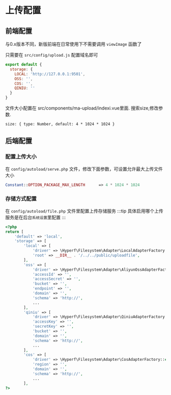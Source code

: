 # 上传配置

## 前端配置
与0.x版本不同，新版前端在日常使用下不需要调用 `viewImage` 函数了

只需要在 `src/config/upload.js` 配置域名即可

```js
export default {
  storage: {
    LOCAL: 'http://127.0.0.1:9501',
    OSS: '',
    COS: '',
    QINIU: ''
  }
}
```
文件大小配置在 src/components/ma-upload/indexi.vue里面.
搜索size,修改参数.

```
size: { type: Number, default: 4 * 1024 * 1024 }
```


## 后端配置

### 配置上传大小
在 `config/autoload/serve.php` 文件，修改下面参数，可设置允许最大上传文件大小
```php
Constant::OPTION_PACKAGE_MAX_LENGTH      => 4 * 1024 * 1024
```

### 存储方式配置
在 `config/autoload/file.php` 文件里配置上传存储服务
:::tip
具体启用哪个上传服务是在后台`系统设置`里配置
:::

```php
<?php
return [
    'default' => 'local',
    'storage' => [
        'local' => [
            'driver' => \Hyperf\Filesystem\Adapter\LocalAdapterFactory::class,
            'root' => __DIR__ . '/../../public/uploadfile',
        ],
        'oss' => [
            'driver' => \Hyperf\Filesystem\Adapter\AliyunOssAdapterFactory::class,
            'accessId' => '',
            'accessSecret' => '',
            'bucket' => '',
            'endpoint' => '',
            'domain' => '',
            'schema' => 'http://',
            ...
        ],
        'qiniu' => [
            'driver' => \Hyperf\Filesystem\Adapter\QiniuAdapterFactory::class,
            'accessKey' => '',
            'secretKey' => '',
            'bucket' => '',
            'domain' => '',
            'schema' => 'http://',
            ...
        ],
        'cos' => [
            'driver' => \Hyperf\Filesystem\Adapter\CosAdapterFactory::class,
            'region' => '',
            'domain' => '',
            'schema' => 'http://',
            ...
        ],
?>
```